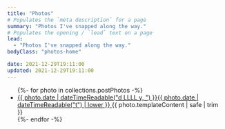 ```yaml
---
title: "Photos"
# Populates the `meta description` for a page
summary: "Photos I've snapped along the way."
# Populates the opening / `lead` text on a page
lead:
  - "Photos I've snapped along the way."
bodyClass: "photos-home"

date: 2021-12-29T19:11:00
updated: 2021-12-29T19:11:00
---
```


<ul role="list" class="photos__list | no-list | auto-grid">
{%- for photo in collections.postPhotos -%}
  <li class="photos__list-item">
    <article class="photo__summary | flow">
      <a href="{{ photo.url }}">
        <time datetime="{{ photo.date | dateTime }}">{{ photo.date | dateTimeReadable("d LLLL y, ") }}{{ photo.date | dateTimeReadable("t") | lower }}</time>
      </a>
      {{ photo.templateContent | safe | trim }}
    </article>
  </li>
{%- endfor -%}
</ul>
